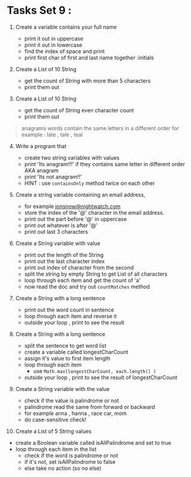 # Tasks Set 9 :
1. Create a variable contains your full name
   - print it out in uppercase
   - print it out in lowercase
   - find the index of space and print
   - print first char of first and last name together :initials

2. Create a List of 10 String
   - get the count of String with more than 5 characters
   - print them out

3. Create a List of 10 String
   - get the count of String even character count
   - print them out

> anagrams words contain the same letters in a different order
for example : late , tale , teal
4. Write a program that 
   - create two string variables with values
   - print 'Its anagram!!!' if they contains same letter in different order AKA anagram
   - print 'Its not anagram!!'
   - HINT : use `containsOnly` method twice on each other

5. Create a string variable containing an email address, 
   - for example jonsnow@nightwatch.com
   - store the index of the '@' character in the email address.
   - print out the part before '@' in uppercase
   - print out whatever is after '@' 
   - print out last 3 characters

6. Create a String variable with value 
   - print out the length of the String 
   - print out the last character index
   - print out index of character from the second 
   - split the string by empty String to get List of all characters
   - loop through each item and get the count of 'a'
   - now read the doc and try out `countMatches` method

7. Create a String with a long sentence
   - print out the word count in sentence
   - loop through each item and reverse it 
   - outside your loop , print to see the result

8. Create a String with a long sentence
   - split the sentence to get word list 
   - create a variable called longestCharCount
   - assign it's value to first item length
   - loop through each item 
      - use `Math.max(longestCharCount, each.length() )`
   - outside your loop , print to see the result of longestCharCount

9. Create a String variable with the value 
   - check if the value is palindrome or not 
   - palindrome read the same from forward or backward 
   - for example anna , hanna , race car, mom
   - do case-sensitive check!

10. Create a List of 5 String values 
   - create a Boolean variable called isAllPalindrome and set to true
   - loop through each item in the list 
      - check if the word is palindrome or not 
      - if it's not, set isAllPalindrome to false
      - else take no action (so no else)
